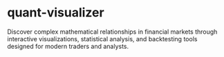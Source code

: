 # quant-visualizer
Discover complex mathematical relationships in financial markets through interactive visualizations, statistical analysis, and backtesting tools designed for modern traders and analysts.
